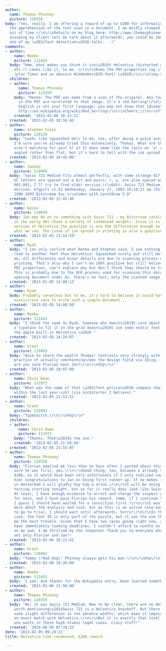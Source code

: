 ```yaml
---
author:
  name: Thomas Phinney
  picture: 128358
body: "Yes, really, I am offering a reward of up to $200 for information leading to
  the apprehension of the font used in a document. I am mildly stumped, and running
  out of time.\r\n\r\nDetails on my blog here: http://www.thomasphinney.com/2013/02/font-id-reward/\r\n\r\nPlus,
  assuming my client lets me talk about it afterwards, you could be immortalized in
  one of my \u201Cfont detective\u201D talks.  :)"
comments:
- author:
    name: Renko
    picture: 111443
  body: "Hmm, what makes you think it isn\u2019t Helvetica (distorted and squashed
    etc.)? Looks like it, to me. \r\n\r\nEven the PDF-properties say it is Helvetica
    (plus Times and an obscure HiddenHorzOCR-font) \u2026\r\n\r\n[img:sites/default/files/old-images/thomas_6741.png]"
  children:
  - author:
      name: Thomas Phinney
      picture: 128358
    body: "Renko: The PDF was made from a scan of the original. Any fonts embedded
      in the PDF are unrelated to that image. It's a red herring!\r\n\r\nHmmm, if
      English is not your first language, you may not know that idiomatic expression.
      http://en.wikipedia.org/wiki/Red_herring\r\n\r\nCheers,\r\n\r\nT"
    created: '2013-02-06 18:23:21'
  created: '2013-02-05 10:16:46'
- author:
    name: Stephen Coles
    picture: 128126
  body: "Looks like squooshed Helv to me, too, after doing a quick overlay. \r\n\r\n[img:sites/default/files/old-images/AdobeIllustratorCS6Snap001_5010.png]\r\n\r\nBut
    I'm sure you've already tried this extensively, Thomas. What are the shapes that
    aren't matching for you? S? a? It does seem like the tails on 'a' and 't' are
    angled rather than flat, but it's hard to tell with the ink spread."
  created: '2013-02-05 10:45:00'
- author:
    name: JanekZ
    picture: 110966
  body: "Swiss 721 Medium fits almost perfectly, with some strange differences: all
    UC letters are spaced out a bit and pairs: r, y. are also spaced out.\r\nVersion
    003.001; I'll try to find older version.\r\nEdit: Swiss 721 Medium BT (True Type),
    Version: mfgpctt-v1.52 Wednesday, January 27, 1993 10:18:23 am (EST), Copyright
    1990-1993 Bitstream Inc.\r\nComes with CorelDraw 5.0"
  created: '2013-02-05 12:45:46'
- author:
    name: bojev
    picture: 110659
  body: Jan may be on to something with Swiss 721 - my Bitstream catalog from back
    in the early 90s shows a variety of condensed weights. Since it is Bitstream's
    version of Helvetica the question is are the differences enough to make up for
    what we see. The issue of ink spread in printing is also a question.
  created: '2013-02-05 13:54:59'
- author:
    name: Ryuk
  body: "I can only confirm what Renko and Stephen said. I see nothing that could
    lead to another font than Helvetica. Squooshed surely but still Helvetica. To
    me, all differences and minor details are due to scanning process and original
    printing. That's also why I can't be 100% positive but still believe it is Helvetica.\r\nRegarding
    PDF properties, can't explain why but don't think they should be taken in consideration.
    This is probably due to the OCR process used for scanning this document. When
    opening document under Ai, there's no text, only the scanned image."
  created: '2013-02-05 14:00:12'
- author:
    name: Ryuk
  body: Probably senseless but to me, it's hard to believe it could have been some
    exotic/rare sans to write such a simple document...
  created: '2013-02-05 14:08:50'
- author:
    name: Renko
    picture: 111443
  body: "I think the same as Ryuk. Someone who doesn\u2019t care about squooshing
    a typeface to fit it in the grid doesn\u2019t use some exotic font. Maybe just
    the apple built-in Helvetica \u2026 "
  created: '2013-02-05 14:24:07'
- author:
    name: hrant
    picture: 110403
  body: "Nice to share the wealth Thomas! Contrasts very strongly with the general
    practice of actually <em>harming</em> the design field via IDing...\r\nhttp://typophile.com/node/100241#comment-542289\r\n\r\nBTW,
    are you sure Florian beat Jan?\r\n\r\nhhp\r\n"
  created: '2013-02-05 20:07:08'
- author:
    name: Chris Dean
    picture: 111971
  body: "What was the name of that \u201Cfont police\u201D company that started up
    within the last year-ish? (via kickstarter I believe)."
  created: '2013-02-05 21:53:31'
- author:
    name: hrant
    picture: 110403
  body: "TypeSnitch.\r\n\r\nhhp\r\n"
  children:
  - author:
      name: Chris Dean
      picture: 111971
    body: "Thanks. That\u2019s the one."
    created: '2013-02-05 21:59:50'
  created: '2013-02-05 21:55:05'
- author:
    name: Thomas Phinney
    picture: 128358
  body: "Florian emailed me less than an hour after I posted about this, so I am pretty
    sure he was first, yes.\r\n\r\nGood thing, too, because I already sent him his
    $200, so it would have been very unfortunate if I only realized now than Jan beat
    him! Congratulations to Jan on being first runner up. If he makes it to ATypI
    in Amsterdam I will gladly buy him a drink.\r\n\r\nI will be doing more thorough
    testing starting tonight, but so far it really does look like Swiss 721 Medium.
    At least, I have enough evidence to arrest and charge the suspect while I look
    for more, and I have paid Florian his reward. (Hmm, if I continue that analogy,
    I guess I should have waited for a conviction first.)\r\n\r\nI would love to talk
    more about the analysis and such, but as this is an active case and is expected
    to go to trial, I should wait until afterwards. Sorry!\r\n\r\nIn this particular
    case, the font ID is only part of the puzzle, but it was the one that was giving
    me the most trouble. Given that I have two cases going right now, and they both
    have immediately looming deadlines, I couldn't afford to noodle on it further
    on my own. I am thrilled by the response! Thank you to everyone who contributed,
    not only Florian and Jan!"
  created: '2013-02-06 18:21:41'
- author:
    name: hrant
    picture: 110403
  body: "Tommy \"Mad Dog\" Phinney always gets his man.\r\n\r\nhhp\r\n"
  created: '2013-02-06 18:26:00'
- author:
    name: Renko
    picture: 111443
  body: 'I see. And thanks for the Wikipedia entry. Have learned something new today. '
  created: '2013-02-06 21:50:00'
- author:
    name: Thomas Phinney
    picture: 128358
  body: "No, it was Swiss 721 Medium. Now to be clear, there are no design differences
    worth mentioning\u2014Swiss 721 is a Helvetica knockoff. But there <em>are</em>
    some slight differences in the advance widths, which make it impossible to get
    an exact match with Helvetica.\r\n\r\nBut it is exactly that level of certainty
    one wants in these high-stakes legal cases. Crazy stuff!"
  created: '2014-06-06 07:39:15'
date: '2013-02-05 09:29:21'
title: Helvetica-like condensed, $200 reward

---
```

